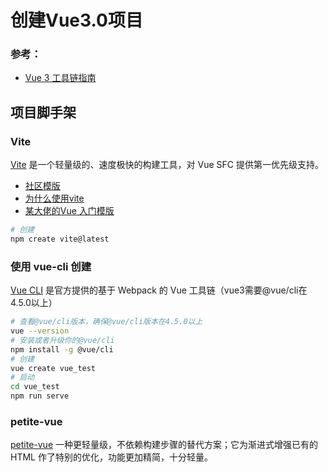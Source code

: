 # 创建Vue3.0项目

### 参考：

-  [Vue 3 工具链指南](https://cn.vuejs.org/guide/scaling-up/tooling.html)

##  项目脚手架

### Vite

[Vite](https://cn.vitejs.dev/) 是一个轻量级的、速度极快的构建工具，对 Vue SFC 提供第一优先级支持。

- [社区模版](https://github.com/vitejs/awesome-vite#templates)
- [为什么使用vite](https://cn.vitejs.dev/guide/why.html)
- [某大佬的Vue 入门模版](https://github.com/antfu/vitesse/tree/main)

```bash
# 创建
npm create vite@latest
```



### 使用 vue-cli 创建

[Vue CLI](https://cli.vuejs.org/zh/) 是官方提供的基于 Webpack 的 Vue 工具链（vue3需要@vue/cli在4.5.0以上）

```bash
# 查看@vue/cli版本，确保@vue/cli版本在4.5.0以上
vue --version
# 安装或者升级你的@vue/cli
npm install -g @vue/cli
# 创建
vue create vue_test
# 启动
cd vue_test
npm run serve
```

### petite-vue

 [petite-vue](https://github.com/vuejs/petite-vue) 一种更轻量级，不依赖构建步骤的替代方案；它为渐进式增强已有的 HTML 作了特别的优化，功能更加精简，十分轻量。
